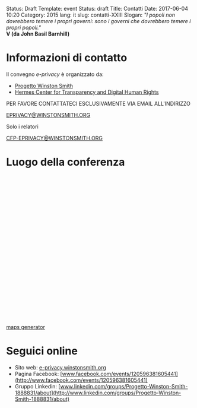 Status: Draft
Template: event
Status: draft
Title: Contatti
Date: 2017-06-04 10:20
Category: 2015
lang: it
slug: contatti-XXIII
Slogan: <i>"I popoli non dovrebbero temere i propri governi: sono i governi che dovrebbero temere i propri popoli."</i><br/><b>V (da John Basil Barnhill)</b>

# Informazioni di contatto

Il convegno *e-privacy* è organizzato da:

- [Progetto Winston Smith](http://pws.winstonsmith.org)
- [Hermes Center for Transparency and Digital Human Rights](http://logioshermes.org)

PER FAVORE CONTATTATECI ESCLUSIVAMENTE VIA EMAIL ALL'INDIRIZZO

[EPRIVACY@WINSTONSMITH.ORG](mailto:eprivacy@winstonsmith.org)

Solo i relatori

[CFP-EPRIVACY@WINSTONSMITH.ORG](mailto:cfp-eprivacy@winstonsmith.org)

# Luogo della conferenza

<script src='https://maps.googleapis.com/maps/api/js?v=3.exp'></script><div style='overflow:hidden;height:400px;width:520px;'><div id='gmap_canvas' style='height:400px;width:520px;'></div><style>#gmap_canvas img{max-width:none!important;background:none!important}</style></div> <a href='http://maps-generator.com/it'>maps generator</a> <script type='text/javascript' src='https://embedmaps.com/google-maps-authorization/script.js?id=da1559695906f950e64b13dce3edce4c80f33d36'></script><script type='text/javascript'>function init_map(){var myOptions = {zoom:14,center:new google.maps.LatLng(43.7228386,10.401688799999988),mapTypeId: google.maps.MapTypeId.ROADMAP};map = new google.maps.Map(document.getElementById('gmap_canvas'), myOptions);marker = new google.maps.Marker({map: map,position: new google.maps.LatLng(43.7228386,10.401688799999988)});infowindow = new google.maps.InfoWindow({content:'<strong>e-privacy 2016</strong><br>Polo didattico Piagge Università degli Studi di Pisa<br>56100 Pisa<br>'});google.maps.event.addListener(marker, 'click', function(){infowindow.open(map,marker);});infowindow.open(map,marker);}google.maps.event.addDomListener(window, 'load', init_map);</script>


# Seguici online

- Sito web: [e-privacy.winstonsmith.org](http://e-privacy.winstonsmith.org)
- Pagina Facebook: [www.facebook.com/events/120596381605441](http://www.facebook.com/events/120596381605441)
- Gruppo Linkedin: [www.linkedin.com/groups/Progetto-Winston-Smith-1888831/about](http://www.linkedin.com/groups/Progetto-Winston-Smith-1888831/about)

